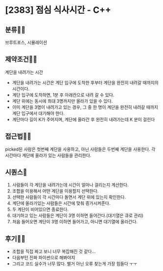 # [2383] 점심 식사시간 - C++

## 분류👩‍💻

브루트포스, 시뮬레이션


## 제약조건👩‍🏫

계단을 내려가는 시간
- 계단을 내려가는 시간은 계단 입구에 도착한 후부터 계단을 완전히 내려갈 때까지의 시간이다.
- 계단 입구에 도착하면, 1분 후 아래칸으로 내려 갈 수 있다.
- 계단 위에는 동시에 최대 3명까지만 올라가 있을 수 있다.
- 이미 계단을 3명이 내려가고 있는 경우, 그 중 한 명이 계단을 완전히 내려갈 때까지 계단 입구에서 대기해야 한다.
- 계단마다 길이 K가 주어지며, 계단에 올라간 후 완전히 내려가는데 K 분이 걸린다



## 접근법🦸‍♀️
picked된 사람은 첫번째 계단을 사용하고, 아닌 사람들은 두번째 계단을 사용한다.
각 시간마다 계단에 올라가 있는 사람들을 관리한다.



## 시퀀스💁
1. 사람들이 각 계단을 내려가는데 시간이 얼마나 걸리는지 계산한다.
2. 조합을 이용해서 어떤 계단을 이용할지 선택한다.
3. 선택한 사람들이 각 시간마다 돌면서 계단 위에 있는지 확인한다.
  1. 계단에 올라가있는 사람들은 시간에 맞춰 증가시켜준다.
  2. 두 계단이 비어있으면 종료한다.
  3. 대기하고 있는 사람들은 계단이 3명 이하면 들어간다.(대기열은 큐로 관리)
  4. 처음 들어오면 계단이 3명 이하면 들어가고, 아니면 대기열에 올라간다.




## 후기🧝‍♀️
- 조합을 직접 짜고 보니 너무 복잡해진 것 같다... 
- 다음부턴 진짜 파이썬으로 해봐야지
- 그리고 코드 실수가 너무 많다. 별거 아닌 오류 찾는게 가장 힘들다 ㅜㅜ


